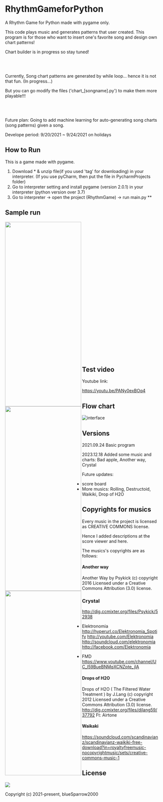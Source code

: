 # RhythmGameforPython
A Rhythm Game for Python made with pygame only. 


This code plays music and generates patterns that user created. This program is for those who want to insert one's favorite song and design own chart patterns!


Chart builder is in progress so stay tuned!

<br><br>

Currently, Song chart patterns are generated by while loop... hence it is not that fun. (In progress...)


But you can go modify the files ('chart_[songname].py') to make them more playable!!!

<br><br>

Future plan: Going to add machine learning for auto-generating song charts (song patterns) given a song.


Develope period: 9/20/2021 ~ 9/24/2021 on holidays 


## How to Run


This is a game made with pygame.


1. Download \* & unzip file(if you used 'tag' for downloading) in your interpreter. (If you use pyCharm, then put the file in PycharmProjects folder)
2. Go to interpreter setting and install pygame (version 2.0.1) in your interpreter (python version over 3.7)
3. Go to interpreter -> open the project (RhythmGame) -> run main.py **


## Sample run
<img src="../main/run_images/main.png" width="250" height="604" align="left">
<img src="../main/run_images/game.png" width="250" height="604" align="left">
<img src="../main/run_images/score_view.png" width="250" height="604" align="left">

<img src="../main/run_images/score_view.png" width="1" height="1" align="right">


<br><br><br><br><br><br><br><br><br><br><br><br><br><br><br><br><br><br><br><br><br><br>
<br><br><br><br>



## Test video
Youtube link:


https://youtu.be/PANy0exBOq4


## Flow chart
![interface](../main/run_images/flow_chart_new.png)


## Versions
2021.09.24 Basic program 


2023.12.18 Added some music and charts: Bad apple, Another way, Crystal

Future updates:

- score board
- More musics: Rolling, Destructoid, Waikiki, Drop of H2O




## Copyrights for musics
Every music in the project is licensed as CREATIVE COMMONS license. 


Hence I added descriptions at the score viewer and here.


The musics's copyrights are as follows:


#### Another way


Another Way by Psykick (c) copyright 2016 Licensed under a Creative Commons Attribution (3.0) license. 


### Crystal


http://dig.ccmixter.org/files/Psykick/52938
- Elektronomia 
http://hyperurl.co/Elektronomia_Spotify 
http://youtube.com/Elektronomia 
http://soundcloud.com/elektronomia 
http://facebook.com/Elektronomia

- FMD
https://www.youtube.com/channel/UC_l59BueBNMqXCNZpte_jlA


#### Drops of H2O 


Drops of H2O ( The Filtered Water Treatment ) by J.Lang (c) copyright 2012 Licensed under a Creative Commons Attribution (3.0) license. http://dig.ccmixter.org/files/djlang59/37792 Ft: Airtone


#### Waikaki


https://soundcloud.com/scandinavianz/scandinavianz-waikiki-free-download?in=royaltyfreemusic-nocopyrightmusic/sets/creative-commons-music-1


## License
<img src="https://img.shields.io/cocoapods/l/AFNetworking.svg?style=style&label=License&maxAge=2592000/master/LICENSE">

Copyright (c) 2021-present, blueSparrow2000

